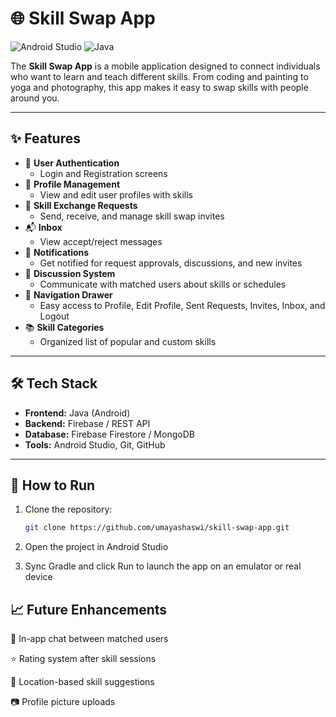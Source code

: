 # 🌐 Skill Swap App

![Android Studio](https://img.shields.io/badge/Built%20With-Android%20Studio-3DDC84?logo=android-studio&logoColor=white)
![Java](https://img.shields.io/badge/Language-Java-blue)


The **Skill Swap App** is a mobile application designed to connect individuals who want to learn and teach different skills. From coding and painting to yoga and photography, this app makes it easy to swap skills with people around you.

---

## ✨ Features

- 🔐 **User Authentication**
  - Login and Registration screens
- 👤 **Profile Management**
  - View and edit user profiles with skills
- 🔁 **Skill Exchange Requests**
  - Send, receive, and manage skill swap invites
- 📬 **Inbox**
  - View accept/reject messages 
- 🔔 **Notifications**
  - Get notified for request approvals, discussions, and new invites
- 💬 **Discussion System**
  - Communicate with matched users about skills or schedules
- 🧭 **Navigation Drawer**
  - Easy access to Profile, Edit Profile, Sent Requests, Invites, Inbox, and Logout
- 📚 **Skill Categories**
  - Organized list of popular and custom skills

---

## 🛠️ Tech Stack

- **Frontend:** Java (Android)
- **Backend:** Firebase / REST API
- **Database:** Firebase Firestore / MongoDB
- **Tools:** Android Studio, Git, GitHub

---

## 🚀 How to Run

1. Clone the repository:
   ```bash
   git clone https://github.com/umayashaswi/skill-swap-app.git

2. Open the project in Android Studio

3. Sync Gradle and click Run to launch the app on an emulator or real device

## 📈 Future Enhancements
💬 In-app chat between matched users

⭐ Rating system after skill sessions

📌 Location-based skill suggestions

📷 Profile picture uploads


